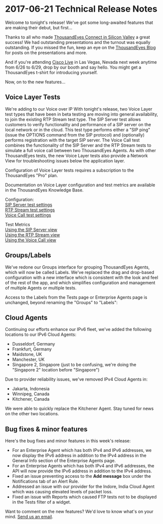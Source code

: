 # 2017-06-21 Technical Release Notes

Welcome to tonight's release!  We've got some long-awaited features that are making their debut, but first...

Thanks to all who made [ThousandEyes Connect in Silicon Valley](https://www.thousandeyes.com/events/connect/santa-clara-2017) a great success! We had outstanding presentations and the turnout was equally outstanding.  If you missed the fun, keep an eye on the [ThousandEyes Blog](https://blog.thousandeyes.com/) for posts on the presentations and more. 

And if you're attending [Cisco Live](https://www.ciscolive.com/us.html) in Las Vegas, Nevada next week anytime from 6/26 to 6/29, drop by our booth and say hello.  You might get a ThousandEyes t-shirt for introducing yourself.

Now, on to the new features...

## Voice Layer Tests

We're adding to our Voice over IP With tonight's release, two Voice Layer test types that have been in beta testing are moving into general availability, to join the existing RTP Stream test type. The SIP Server test allows customers to verify functionality and performance of a SIP server on the local network or in the cloud.  This test type performs either a "SIP ping" \(issue the OPTIONS command from the SIP protocol\) and \(optionally\) performs registration with the target SIP server.  The Voice Call test combines the functionality of the SIP Server and the RTP Stream tests to simulate a full voice call between two ThousandEyes Agents. As with other ThousandEyes tests, the new Voice Layer tests also provide a Network View for troubleshooting issues below the application layer.

Configuration of Voice Layer tests requires a subscription to the ThousandEyes "Pro" plan.

Documentation on Voice Layer configuration and test metrics are available in the ThousandEyes Knowledge Base.

Configuration:  
[SIP Server test settings](https://success.thousandeyes.com/PublicArticlePage?articleIdParam=kA044000000LB68CAG)  
[RTP Stream test settings](https://success.thousandeyes.com/PublicArticlePage?articleIdParam=kA044000000LB7QCAW)  
[Voice Call test settings](https://success.thousandeyes.com/PublicArticlePage?articleIdParam=kA044000000LB63CAG)

Test Metrics  
[Using the SIP Server view](https://success.thousandeyes.com/PublicArticlePage?articleIdParam=kA044000000CnW8CAK)  
[Using the RTP Stream view](https://success.thousandeyes.com/PublicArticlePage?articleIdParam=kA0E0000000CmmkKAC)  
[Using the Voice Call view](https://success.thousandeyes.com/PublicArticlePage?articleIdParam=kA044000000CoAICA0)

## Groups/Labels

We've redone our Groups interface for grouping ThousandEyes Agents, which will now be called Labels.  We've replaced the drag and drop-based configuration with a new interface which is consistent with the look and feel of the rest of the app, and which simplifies configuration and management of multiple Agents or multiple tests.

Access to the Labels from the Tests page or Enterprise Agents page is unchanged, beyond renaming the "Groups" to "Labels":  
 

## Cloud Agents

 Continuing our efforts enhance our IPv6 fleet, we've added the following locations to our IPv6 Cloud Agents:

* Dusseldorf, Germany
* Frankfurt, Germany
* Maidstone, UK
* Manchester, UK
* Singapore 2, Singapore \(just to be confusing, we're doing the "Singapore 2" location before "Singapore"\)

 Due to provider reliability issues, we've removed IPv4 Cloud Agents in:

* Jakarta, Indonesia
* Winnipeg, Canada
* Kitchener, Canada

 We were able to quickly replace the Kitchener Agent. Stay tuned for news on the other two locations.

## Bug fixes & minor features

 Here's the bug fixes and minor features in this week's release:

* For an Enterprise Agent which has both IPv4 and IPv6 addresses, we now display the IPv6 address in addition to the IPv4 address in the General Info section of the Enterprise Agents page.
* For an Enterprise Agents which has both IPv4 and IPv6 addresses, the API will now provide the IPv6 address in addition to the IPv4 address.
* Fixed an issue preventing access to the **Add message** box under the Notifications tab of an Alert Rule.
* Addressed an issue with our provider for the Indore, India Cloud Agent which was causing elevated levels of packet loss.
* Fixed an issue with Reports which caused FTP tests not to be displayed in the Tests filter of a widget. 

Want to comment on the new features? We'd love to know what's on your mind.  [Send us an email](mailto:support@thousandeyes.com?subject=2017-06-21+Release+Update).

